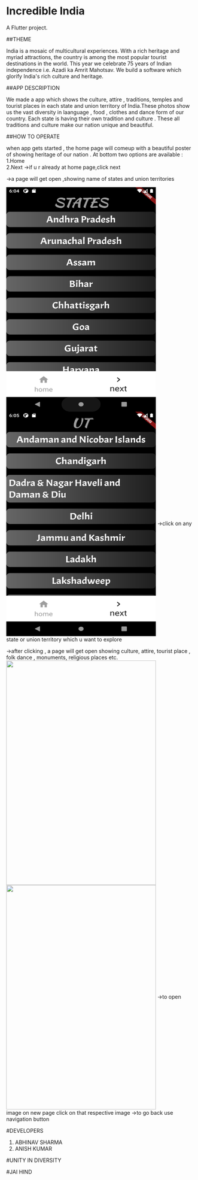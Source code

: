 # Incredible India 

A  Flutter project.

##THEME

India is a mosaic of multicultural experiences. With a rich heritage and myriad attractions, the country is among the most popular tourist destinations in the world. This year we celebrate 75 years of Indian independence i.e. Azadi ka Amrit Mahotsav. We  build a software which glorify India's rich culture and heritage.

##APP DESCRIPTION

We made a app which shows the culture, attire , traditions, temples and tourist places in each state and union territory of India.These photos show us the vast diversity in laanguage , food , clothes and dance form of our country. Each state is having their own tradition and culture . These all traditions and culture make our nation unique and beautiful.

##HOW TO OPERATE 

when app gets started , the home page will comeup with a beautiful poster of showing heritage of our nation . At bottom two options are available : 
1.Home  
2.Next 
->if u r already at home page,click next   














->a page will get open ,showing name of states and union territories

<img src="images/a1.png" align="center" width="400" height="600"/>
<img src="images/b1.png" align="center" width="400" height="600"/>
->click on any state or union territory which u want to explore


->after clicking , a page will get open showing culture, attire, tourist place , folk dance , monuments, religious places etc.
<img src="images/a2.png" align="center" width="400" height="600"/>
<img src="images/b2.png" align="center" width="400" height="600"/>
->to open image on new page click on that respective image 
->to go back use navigation button

#DEVELOPERS
1. ABHINAV SHARMA 
2. ANISH KUMAR

#UNITY IN DIVERSITY

#JAI HIND


